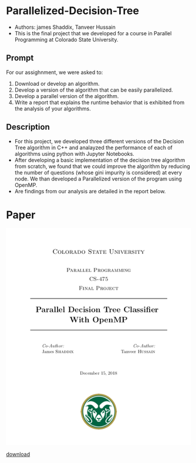 # Parallelized-Decision-Tree
* Authors: james Shaddix, Tanveer Hussain
* This is the final project that we developed for a course in 
Parallel Programming at Colorado State University.

## Prompt
For our assighnment, we were asked to:
1. Download or develop an algorithm.
2. Develop a version of the algorithm that can be easily parallelized.
3. Develop a parallel version of the algorithm.
4. Write a report that explains the runtime behavior that is exhibited from the analysis of your algorithms.

## Description
* For this project, we developed three different versions of the Decision Tree algorithm in C++ and analayzed the performance of each of algorithms using python with Jupyter Notebooks.
* After developing a basic implementation of the decision 
tree algorithm from scratch, we found that we could 
improve the algorithm by reducing the number of 
questions (whose gini impurity is considered) at every node. 
We than developed a Parallelized version of the program using OpenMP.
* Are findings from our analysis are detailed in the report below.

# Paper
![report](report/report.png)

[download](report/report.pdf)
